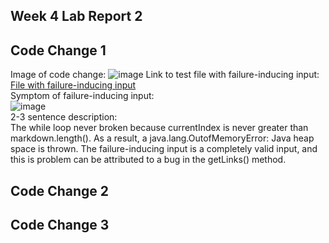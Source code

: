 ## Week 4 Lab Report 2 <br>
**Code Change 1**<br>
---

Image of code change:
![image](https://user-images.githubusercontent.com/99768694/164589639-52785807-4a86-4219-8bae-ebb49c23b6d1.png)
Link to test file with failure-inducing input:<br>
[File with failure-inducing input](https://github.com/brandonszeto/markdown-parser/blob/master/test-file.md)<br>
Symptom of failure-inducing input:<br>
![image](https://user-images.githubusercontent.com/99768694/164587751-d2097fbc-6660-40b0-b62c-2e8d9b4f02b8.png)<br>
2-3 sentence description:<br>
The while loop never broken because currentIndex is never greater than markdown.length(). As a result, 
a java.lang.OutofMemoryError: Java heap space is thrown. The failure-inducing input is a completely valid input,
and this is problem can be attributed to a bug in the getLinks() method.


**Code Change 2**<br>
---

**Code Change 3**<br>
---
